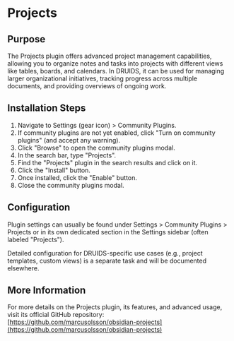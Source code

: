 # Projects

## Purpose

The Projects plugin offers advanced project management capabilities, allowing you to organize notes and tasks into projects with different views like tables, boards, and calendars. In DRUIDS, it can be used for managing larger organizational initiatives, tracking progress across multiple documents, and providing overviews of ongoing work.

## Installation Steps

1.  Navigate to Settings (gear icon) > Community Plugins.
2.  If community plugins are not yet enabled, click "Turn on community plugins" (and accept any warning).
3.  Click "Browse" to open the community plugins modal.
4.  In the search bar, type "Projects".
5.  Find the "Projects" plugin in the search results and click on it.
6.  Click the "Install" button.
7.  Once installed, click the "Enable" button.
8.  Close the community plugins modal.

## Configuration

Plugin settings can usually be found under Settings > Community Plugins > Projects or in its own dedicated section in the Settings sidebar (often labeled "Projects").

Detailed configuration for DRUIDS-specific use cases (e.g., project templates, custom views) is a separate task and will be documented elsewhere.

## More Information

For more details on the Projects plugin, its features, and advanced usage, visit its official GitHub repository:
[https://github.com/marcusolsson/obsidian-projects](https://github.com/marcusolsson/obsidian-projects)
